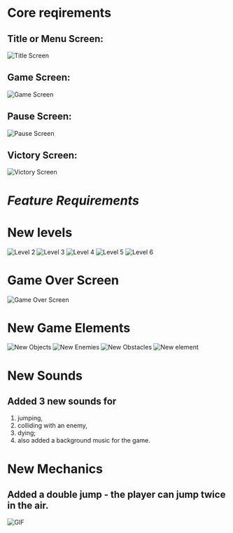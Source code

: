 Core reqirements
=================
## Title or Menu Screen:
![Title Screen](https://imgur.com/9RIczSh.png)
## Game Screen:
![Game Screen](https://imgur.com/QWfj19K.png)
## Pause Screen:
![Pause Screen](https://imgur.com/PY2BjpO.png)
## Victory Screen:
![Victory Screen](https://imgur.com/HtYM7bk.png)


*Feature Requirements*
=================
New levels
=================
![Level 2](https://imgur.com/59pcd7q.png)
![Level 3](https://imgur.com/guSYaUK.png)
![Level 4](https://imgur.com/dANEM11.png)
![Level 5](https://imgur.com/cQtaZ4P.png)
![Level 6](https://imgur.com/YZSFFfD.png)

Game Over Screen
=================
![Game Over Screen](https://imgur.com/shK77Ow.png)

New Game Elements
=================
![New Objects](https://imgur.com/Yy7IYgK.png)
![New Enemies](https://imgur.com/frjIpaB.png)
![New Obstacles](https://imgur.com/iNKT2qz.png)
![New element](https://imgur.com/bjNfelX.png)

New Sounds
=================
## Added 3 new sounds for 
1. jumping, 
2. colliding with an enemy, 
3. dying;
4. also added a background music for the game.

New Mechanics
=================
## Added a double jump - the player can jump twice in the air.
![GIF](https://github.com/user-attachments/assets/c7633f72-d460-455d-bd46-2afb3fdad739)

